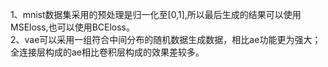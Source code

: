 1、mnist数据集采用的预处理是归一化至[0,1],所以最后生成的结果可以使用
MSEloss,也可以使用BCEloss。   
2、vae可以采用一组符合中间分布的随机数据生成数据，相比ae功能更为强大；
全连接层构成的ae相比卷积层构成的效果差较多。
